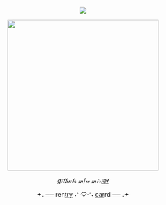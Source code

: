 <div id="header" align="center">
  
![](https://komarev.com/ghpvc/?username=EVILRUSSIAN&label=^__^&color=blueviolet&style=plastic&base=100)

<p align="center">


<p align="center">

<img src="https://files.catbox.moe/mtkix3.PNG" width="350">

</p>

𝑔𝒾𝓉𝒽𝓊𝒷𝓈 𝓂/𝓌 𝓂𝒾𝓇[𝒾𝑒𝓁](https://github.com/YURiOMEGAVERSE)

✦. ── ren[try](https://rentry.co/evilrussian) ˖⁺‧♡‧⁺˖ [car](https://lifendeathcompanions.carrd.co)rd ── .✦

